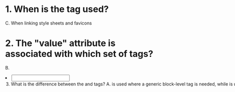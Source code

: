 # 1. When is the <link> tag used?
C. When linking style sheets and favicons
<!-- <link rel="icon" 
      type="image/png" 
      href="http://example.com/myicon.png"> -->

# 2. The "value" attribute is associated with which set of tags?
B. <li><input><option>

# 3. What is the difference between the <div> and <span> tags?
A. <div> is used where a generic block-level tag is needed, while <span> is used where a generic inline tag is
needed.

# 4. What would be the result in the console of running this code?
for (var i=0; i<5; i++){
 console.log(i);
}
D. 01234

# 5. Which of the following values is not a Boolean false?
D. Boolean("false") 

# 6. What will the value of y be in this code:
const x = 6 % 2;
const y = x ? 'One': 'Two';
A. Two 

# 7. Which statement is used to skip iteration of the loop?
D.continue

# 8. Which choice is valid example for an arrow function?
A. (a,b) => c

# 9. Which method do you use to attach one DOM node to another?
C. appendChild()

# 10. You've written the event listener shown below for a form button, but each time you click the button,
the page reloads. Which statement would stop this from happening?
button.addEventListener(
 'click',
 function (e) {
 button.className = 'clicked';
 },
 false,
);
C. e.preventDefault();

# 11. Which statement selects all img elements in the DOM tree?
D. document.querySelectorAll('img')

## Interview Questions
1. Explain the meaning of each of these CSS units for expressing length: cm/em/in/mm/pc/pt/px
Answer: cm - centimeters em - elements (i.e., relative to the font-size of the element; e.g., 2 em means 2 times the
current font size) rem - Relative to font-size of the root element in - inches mm - millimeters pc - picas (1 pc = 12
pt = 1/6th of an inch) pt - points (1 pt = 1/72nd of an inch) px - pixels (1 px = 1/96th of an inch).
2. What is a style sheet?
Answer: A style sheet is used to build a consistent, transportable, and well-designed style template. You can add
these templates on several different web pages. It describes the look and formatting of a document written in
markup language.
3. What are forms and how to create forms in HTML?
Answer: The HTML form is used to collect the user inputs. HTML provides a "form" tag to create forms. To take
input from the user we use the "input" tag inside the form so that all collected user data can be sent to the server
for processing. There are different input types like ‘button’, ‘checkbox’, ‘number’, ‘text’, ‘password’, ‘submit’ etc..
4. In JavaScript, what are the scopes of a variable?
Answer:Scope of a variable means the region of your program within which it is defined. There are two scopes:
Global Variables: A global variable has a global scope meaning that it will be visible everywhere within
your code.
Local Variables: Local variables will only be visible within the function in which it has been defined.
5. What is the Different between Null and Undefined?
*Answer:Both null and undefined have an empty value, but the difference between these two is:
In undefined case, we don't assign a value for the variable.
In the null case, we assign a zero value to the variable.* 
6. Which company developed JavaScript?
Answer: Netscape is the software company who developed JavaScript.